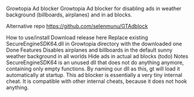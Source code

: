 Growtopia Ad blocker
Growtopia Ad blocker for disabling ads in weather background (billboards, airplanes) and in ad blocks.

Alternative repo
https://github.com/selenmunu/GTAdblock

How to use/install
Download release here
Replace existing SecureEngineSDK64.dll in Growtopia directory with the downloaded one
Done
Features
Disables airplanes and billboards in the default sunny weather background in all worlds
Hide ads in actual ad blocks (todo)
Notes
SecureEngineSDK64 is an unused dll that does not do anything anymore, containing only empty functions. By naming our dll as this, gt will load it automatically at startup.
This ad blocker is essentially a very tiny internal cheat. It is compatible with other internal cheats, because it does not hook anything.
